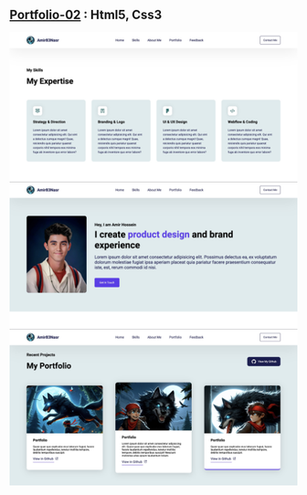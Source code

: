 ## [Portfolio-02](https://amir83nasr.github.io/Portfolio-02) : Html5, Css3 

![Header Preview](image/Preview-01.jpg)
![Skills Preview](image/Preview-02.jpg)
![Projects Preview](image/Preview-03.jpg)